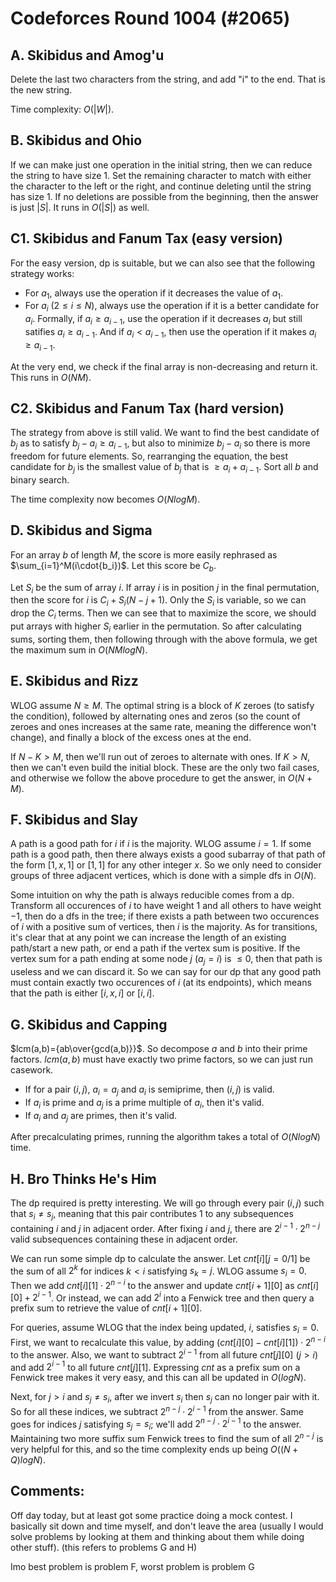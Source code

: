 # Codeforces Round 1004 (#2065)

## A. Skibidus and Amog'u
Delete the last two characters from the string, and add "i" to the end. That is the new string.

Time complexity: $O(|W|)$.

## B. Skibidus and Ohio
If we can make just one operation in the initial string, then we can reduce the string to have size $1$. Set the remaining character to match with either the character to the left or the right, and continue deleting until the string has size $1$. If no deletions are possible from the beginning, then the answer is just $|S|$. It runs in $O(|S|)$ as well.

## C1. Skibidus and Fanum Tax (easy version)
For the easy version, dp is suitable, but we can also see that the following strategy works:
 - For $a_1$, always use the operation if it decreases the value of $a_1$.
 - For $a_i$ ($2\le{i}\le{N})$, always use the operation if it is a better candidate for $a_i$. Formally, if $a_i\ge{a_{i-1}}$, use the operation if it decreases $a_i$ but still satifies $a_i\ge{a_{i-1}}$. And if $a_i<a_{i-1}$, then use the operation if it makes $a_i\ge{a_{i-1}}$.

At the very end, we check if the final array is non-decreasing and return it. This runs in $O(NM)$.

## C2. Skibidus and Fanum Tax (hard version)
The strategy from above is still valid. We want to find the best candidate of $b_j$ as to satisfy $b_j-a_i\ge{a_{i-1}}$, but also to minimize $b_j-a_i$ so there is more freedom for future elements. So, rearranging the equation, the best candidate for $b_j$ is the smallest value of $b_j$ that is $\ge{a_i+a_{i-1}}$. Sort all $b$ and binary search.

The time complexity now becomes $O(NlogM)$.

## D. Skibidus and Sigma
For an array $b$ of length $M$, the score is more easily rephrased as $\sum_{i=1}^M(i\cdot{b_i})$. Let this score be $C_b$.

Let $S_i$ be the sum of array $i$. If array $i$ is in position $j$ in the final permutation, then the score for $i$ is $C_i+S_i(N-j+1)$. Only the $S_i$ is variable, so we can drop the $C_i$ terms. Then we can see that to maximize the score, we should put arrays with higher $S_i$ earlier in the permutation. So after calculating sums, sorting them, then following through with the above formula, we get the maximum sum in $O(NMlogN)$.

## E. Skibidus and Rizz
WLOG assume $N\ge{M}$. The optimal string is a block of $K$ zeroes (to satisfy the condition), followed by alternating ones and zeros (so the count of zeroes and ones increases at the same rate, meaning the difference won't change), and finally a block of the excess ones at the end.

If $N-K>M$, then we'll run out of zeroes to alternate with ones. If $K>N$, then we can't even build the initial block. These are the only two fail cases, and otherwise we follow the above procedure to get the answer, in $O(N+M)$.

## F. Skibidus and Slay
A path is a good path for $i$ if $i$ is the majority. WLOG assume $i=1$. If some path is a good path, then there always exists a good subarray of that path of the form $[1,x,1]$ or $[1,1]$ for any other integer $x$. So we only need to consider groups of three adjacent vertices, which is done with a simple dfs in $O(N)$.

Some intuition on why the path is always reducible comes from a dp. Transform all occurences of $i$ to have weight $1$ and all others to have weight $-1$, then do a dfs in the tree; if there exists a path between two occurences of $i$ with a positive sum of vertices, then $i$ is the majority. As for transitions, it's clear that at any point we can increase the length of an existing path/start a new path, or end a path if the vertex sum is positive. If the vertex sum for a path ending at some node $j$ ($a_j=i$) is $\le{0}$, then that path is useless and we can discard it. So we can say for our dp that any good path must contain exactly two occurences of $i$ (at its endpoints), which means that the path is either $[i,x,i]$ or $[i,i]$.

## G. Skibidus and Capping
$lcm(a,b)={ab\over{gcd(a,b)}}$. So decompose $a$ and $b$ into their prime factors. $lcm(a,b)$ must have exactly two prime factors, so we can just run casework.
 - If for a pair $(i,j)$, $a_i=a_j$ and $a_i$ is semiprime, then $(i,j)$ is valid.
 - If $a_i$ is prime and $a_j$ is a prime multiple of $a_i$, then it's valid.
 - If $a_i$ and $a_j$ are primes, then it's valid.

After precalculating primes, running the algorithm takes a total of $O(NlogN)$ time.

## H. Bro Thinks He's Him
The dp required is pretty interesting. We will go through every pair $(i,j)$ such that $s_i\ne{s_j}$, meaning that this pair contributes $1$ to any subsequences containing $i$ and $j$ in adjacent order. After fixing $i$ and $j$, there are $2^{i-1}\cdot{2^{n-j}}$ valid subsequences containing these in adjacent order.

We can run some simple dp to calculate the answer. Let $cnt[i][j=0/1]$ be the sum of all $2^k$ for indices $k<i$ satisfying $s_k=j$. WLOG assume $s_i=0$. Then we add $cnt[i][1]\cdot{2^{n-i}}$ to the answer and update $cnt[i+1][0]$ as $cnt[i][0]+2^{i-1}$. Or instead, we can add $2^i$ into a Fenwick tree and then query a prefix sum to retrieve the value of $cnt[i+1][0]$.

For queries, assume WLOG that the index being updated, $i$, satisfies $s_i=0$. First, we want to recalculate this value, by adding $(cnt[i][0]-cnt[i][1])\cdot{2^{n-i}}$ to the answer. Also, we want to subtract $2^{i-1}$ from all future $cnt[j][0]$ ($j>i$) and add $2^{i-1}$ to all future $cnt[j][1]$. Expressing $cnt$ as a prefix sum on a Fenwick tree makes it very easy, and this can all be updated in $O(logN)$.

Next, for $j>i$ and $s_j\ne{s_i}$, after we invert $s_i$ then $s_j$ can no longer pair with it. So for all these indices, we subtract $2^{n-j}\cdot{2^{i-1}}$ from the answer. Same goes for indices $j$ satisfying $s_j=s_i$; we'll add $2^{n-j}\cdot{2^{i-1}}$ to the answer. Maintaining two more suffix sum Fenwick trees to find the sum of all $2^{n-j}$ is very helpful for this, and so the time complexity ends up being $O((N+Q)logN)$.

## Comments:
Off day today, but at least got some practice doing a mock contest. I basically sit down and time myself, and don't leave the area (usually I would solve problems by looking at them and thinking about them while doing other stuff). (this refers to problems G and H)

Imo best problem is problem F, worst problem is problem G